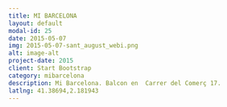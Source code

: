 ```yaml
---
title: MI BARCELONA
layout: default
modal-id: 25
date: 2015-05-07
img: 2015-05-07-sant_august_webi.png
alt: image-alt
project-date: 2015
client: Start Bootstrap
category: mibarcelona
description: Mi Barcelona. Balcon en  Carrer del Comerç 17.
latlng: 41.38694,2.181943
---
```

